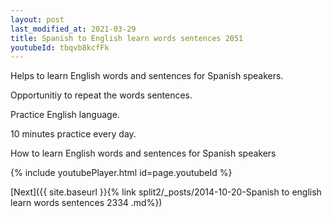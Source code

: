```yaml
---
layout: post
last_modified_at: 2021-03-29
title: Spanish to English learn words sentences 2051 
youtubeId: tbqvb8kcfFk
---
```

 
 
Helps to learn English words and sentences for Spanish speakers.

Opportunitiy to repeat the words sentences. 

Practice English language. 
 
10 minutes practice every day. 
 
How to learn English words and sentences for Spanish speakers 
 
{% include youtubePlayer.html id=page.youtubeId %}
 
 
[Next]({{ site.baseurl }}{% link  split2/_posts/2014-10-20-Spanish to english learn words sentences 2334 .md%})
 

